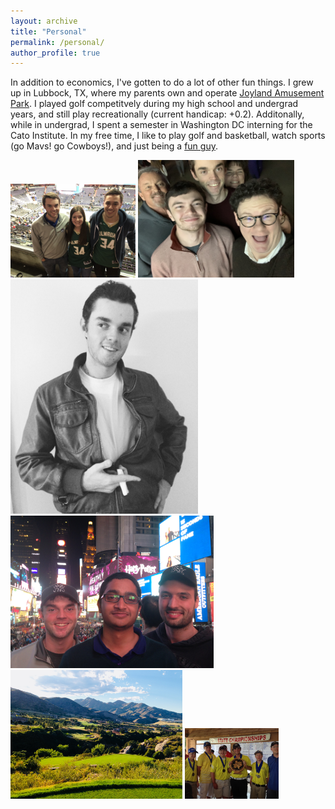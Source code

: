 ```yaml
---
layout: archive
title: "Personal"
permalink: /personal/
author_profile: true
---
```


In addition to economics, I've gotten to do a lot of other fun things. I grew up in Lubbock, TX, where my parents own and operate [Joyland Amusement Park](https://joylandpark.com/). I played golf competitvely during my high school and undergrad years, and still play recreationally (current handicap: +0.2). Additonally, while in undergrad, I spent a semester in Washington DC interning for the Cato Institute. In my free time, I like to play golf and basketball, watch sports (go Mavs! go Cowboys!), and just being a [fun guy](https://www.youtube.com/watch?v=zIwh0njInPk&ab_channel=Ball).

<img src="https://github.com/JamesDean595/jamesdean595.github.io/blob/master/images/personal/giannis.JPG" width="200">
<!--![](/images/personal/giannis.JPG =250x250)-->

<img src="https://github.com/JamesDean595/jamesdean595.github.io/blob/master/images/personal/fam.JPG" width="250">
<!--![](/images/personal/fam.JPG)-->

<img src="https://github.com/JamesDean595/jamesdean595.github.io/blob/master/images/personal/jd.JPG" width="300">
<!--![](/images/personal/jd.JPG)-->

<img src="https://github.com/JamesDean595/jamesdean595.github.io/blob/master/images/personal/nyc.JPG" width="325">
<!--![](/images/personal/nyc.JPG)-->

<img src="https://github.com/JamesDean595/jamesdean595.github.io/blob/master/images/personal/golfco.JPG" width="275">
<!--![](/images/personal/golfco.JPG)-->

<img src="https://github.com/JamesDean595/jamesdean595.github.io/blob/master/images/personal/hs.JPG" width="150">
<!--![](/images/personal/hs.JPG)-->
